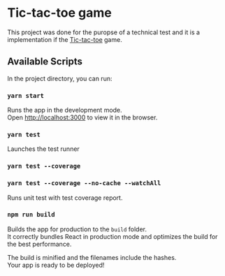 # Tic-tac-toe game

This project was done for the puropse of a technical test and it is a implementation if the [Tic-tac-toe](https://en.wikipedia.org/wiki/Tic-tac-toe) game.

## Available Scripts

In the project directory, you can run:

### `yarn start`

Runs the app in the development mode.\
Open [http://localhost:3000](http://localhost:3000) to view it in the browser.
### `yarn test`
Launches the test runner
### `yarn test --coverage`
### `yarn test --coverage --no-cache --watchAll`
Runs unit test with test coverage report.
### `npm run build`

Builds the app for production to the `build` folder.\
It correctly bundles React in production mode and optimizes the build for the best performance.

The build is minified and the filenames include the hashes.\
Your app is ready to be deployed!
